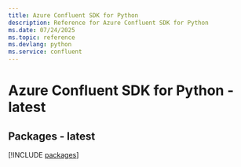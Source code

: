```yaml
---
title: Azure Confluent SDK for Python
description: Reference for Azure Confluent SDK for Python
ms.date: 07/24/2025
ms.topic: reference
ms.devlang: python
ms.service: confluent
---
```

# Azure Confluent SDK for Python - latest
## Packages - latest
[!INCLUDE [packages](confluent-index.md)]